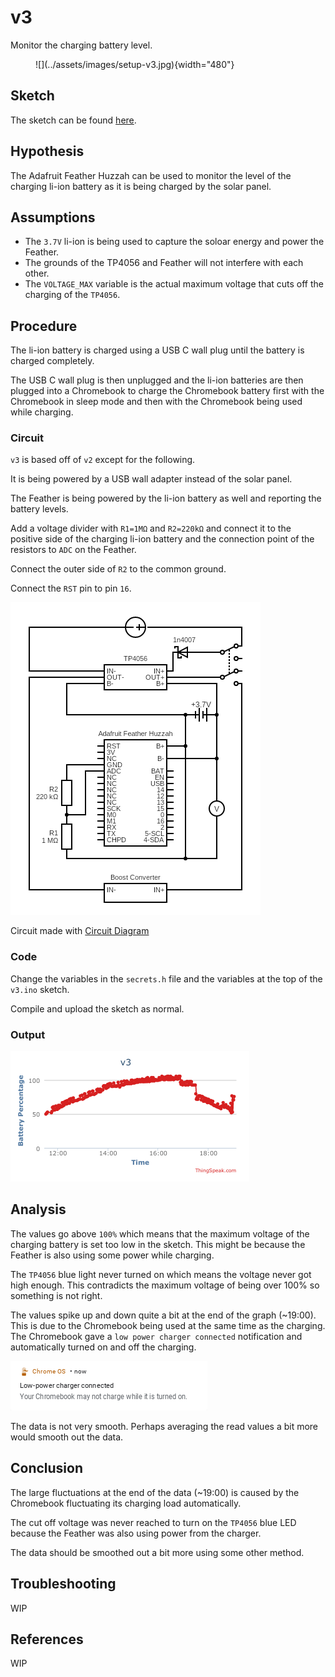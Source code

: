 # v3

Monitor the charging battery level.

<figure markdown>
  ![](../assets/images/setup-v3.jpg){width="480"}
</figure>

## Sketch

The sketch can be found [here](https://github.com/nicholaswilde/solar-battery-charger/tree/main/test/v3).

## Hypothesis

The Adafruit Feather Huzzah can be used to monitor the level of 
the charging li-ion battery as it is being charged by the solar
panel.

## Assumptions
- The `3.7V` li-ion is being used to capture the soloar energy and power the Feather.
- The grounds of the TP4056 and Feather will not interfere with each other.
- The `VOLTAGE_MAX` variable is the actual maximum voltage that cuts off the charging
  of the `TP4056`.

## Procedure

The li-ion battery is charged using a USB C wall plug until the battery is charged
completely.

The USB C wall plug is then unplugged and the li-ion batteries are then plugged
into a Chromebook to charge the Chromebook battery first with the Chromebook in
sleep mode and then with the Chromebook being used while charging.

### Circuit

`v3` is based off of `v2` except for the following.

It is being powered by a USB wall adapter instead of the solar panel.

The Feather is being powered by the li-ion battery as well and reporting the battery levels.

Add a voltage divider with `R1=1MΩ` and `R2=220kΩ` and connect it to the positive side of the
charging li-ion battery and the connection point of the resistors to `ADC` on the Feather.

Connect the outer side of `R2` to the common ground.

Connect the `RST` pin to pin `16`.

![](../assets/images/circuit-v3.png)

Circuit made with [Circuit Diagram](https://www.circuit-diagram.org/)

### Code

Change the variables in the `secrets.h` file and the variables at the top of
the `v3.ino` sketch.

Compile and upload the sketch as normal.

### Output

![](../assets/images/thingspeak-v3.png)

## Analysis

The values go above `100%` which means that the maximum voltage of the charging
battery is set too low in the sketch. This might be because the Feather is also using
some power while charging.

The `TP4056` blue light never turned on which means the voltage never got high enough.
This contradicts the maximum voltage of being over 100% so something is not right.

The values spike up and down quite a bit at the end of the graph (~19:00). This is due
to the Chromebook being used at the same time as the charging. The Chromebook gave a
`low power charger connected` notification and automatically turned on and off the
charging.

![](../assets/images/notification-v3.png)

The data is not very smooth. Perhaps averaging the read values a bit more would
smooth out the data.

## Conclusion

The large fluctuations at the end of the data (~19:00) is caused by the Chromebook
fluctuating its charging load automatically.

The cut off voltage was never reached to turn on the `TP4056` blue LED because the
Feather was also using power from the charger.

The data should be smoothed out a bit more using some other method.

## Troubleshooting

WIP

## References

WIP
